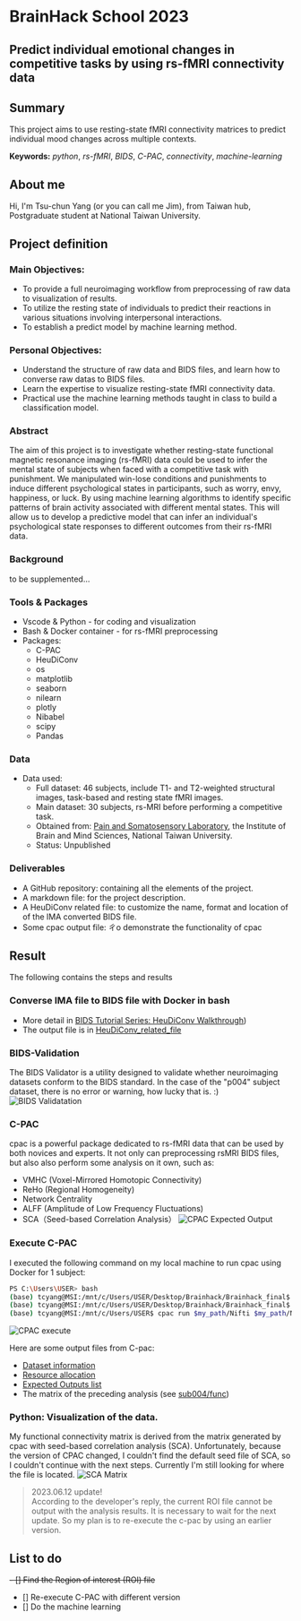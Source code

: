 # BrainHack School 2023

## Predict individual emotional changes in competitive tasks by using rs-fMRI connectivity data

## Summary
This project aims to use resting-state fMRI connectivity matrices to predict individual mood changes across multiple contexts.

**Keywords:** *python*, *rs-fMRI*, *BIDS*, *C-PAC*, *connectivity*, *machine-learning*

## About me  
Hi, I'm Tsu-chun Yang (or you can call me Jim), from Taiwan hub, Postgraduate student at  National Taiwan University.

## Project definition

### Main Objectives:
- To provide a full neuroimaging workflow from preprocessing of raw data to visualization of results.
- To utilize the resting state of individuals to predict their reactions in various situations involving interpersonal interactions.
- To establish a predict model by machine learning method.

### Personal Objectives:
- Understand the structure of raw data and BIDS files, and learn how to converse raw datas to BIDS files.
- Learn the expertise to visualize resting-state fMRI connectivity data.
- Practical use the machine learning methods taught in class to build a classification model.

### Abstract  
The aim of this project is to investigate whether resting-state functional magnetic resonance imaging (rs-fMRI) data could be used to infer the mental state of subjects when faced with a competitive task with punishment. We manipulated win-lose conditions and punishments to induce different psychological states in participants, such as worry, envy, happiness, or luck. By using machine learning algorithms to identify specific patterns of brain activity associated with different mental states. This will allow us to develop a predictive model that can infer an individual's psychological state responses to different outcomes from their rs-fMRI data.

### Background
to be supplemented...

### Tools & Packages
- Vscode & Python - for coding and visualization
- Bash & Docker container - for rs-fMRI preprocessing 
- Packages: 
  - C-PAC
  - HeuDiConv
  - os
  - matplotlib
  - seaborn
  - nilearn
  - plotly
  - Nibabel
  - scipy
  - Pandas

### Data
- Data used:
  - Full dataset: 46 subjects, include T1- and T2-weighted structural images, task-based and resting state fMRI images.
  - Main dataset: 30 subjects, rs-MRI before performing a competitive task.
  - Obtained from: [Pain and Somatosensory Laboratory](https://paingibms.weebly.com/), the Institute of Brain and Mind Sciences, National Taiwan University. 
  - Status: Unpublished

### Deliverables
- A GitHub repository: containing all the elements of the project.
- A markdown file: for the project description.
- A HeuDiConv related file: to customize the name, format and location of of the IMA converted BIDS file.
- Some cpac output file: ㄔo demonstrate the functionality of cpac


## Result
The following contains the steps and results

### Converse IMA file to BIDS file with Docker in bash 
- More detail in [BIDS Tutorial Series: HeuDiConv Walkthrough](https://reproducibility.stanford.edu/bids-tutorial-series-part-2a/))
- The output file is in [HeuDiConv_related_file]()

### BIDS-Validation
The BIDS Validator is a utility designed to validate whether neuroimaging datasets conform to the BIDS standard. In the case of the "p004" subject dataset, there is no error or warning, how lucky that is. :)
![BIDS Validatation](https://github.com/r11454008/BHSTW_project/assets/130885549/27a2b4a3-b7c7-489f-89cf-b0749a833767)

### C-PAC
cpac is a powerful package dedicated to rs-fMRI data that can be used by both novices and experts. It not only can preprocessing rsMRI BIDS files, but also also perform some analysis on it own, such as:
- VMHC (Voxel-Mirrored Homotopic Connectivity)  
- ReHo (Regional Homogeneity)
- Network Centrality
- ALFF (Amplitude of Low Frequency Fluctuations) 
- SCA（Seed-based Correlation Analysis）
![CPAC Expected Output](https://github.com/r11454008/BHSTW_project/assets/130885549/08c44014-7459-4c8b-b7bb-7d7cbcd04874)

### Execute C-PAC
I executed the following command on my local machine to run cpac using Docker for 1 subject:
``` bash
PS C:\Users\USER> bash  
(base) tcyang@MSI:/mnt/c/Users/USER/Desktop/Brainhack/Brainhack_final$ my_path=$(pwd)
(base) tcyang@MSI:/mnt/c/Users/USER/Desktop/Brainhack/Brainhack_final$ cd /mnt/c/Users/USER/  
(base) tcyang@MSI:/mnt/c/Users/USER$ cpac run $my_path/Nifti $my_path/Nifti_output participant  
```
![CPAC execute](https://github.com/r11454008/BHSTW_project/assets/130885549/b3e54cdd-07fd-4060-99f6-4acb705daa75)  
  
Here are some output files from C-pac:
- [Dataset information](https://github.com/r11454008/BHSTW_project/files/11715797/cpac_individual_timing_cpac-default-pipeline.csv)
- [Resource allocation](file:///C:/Users/USER/Desktop/Brainhack/Brainhack_final/p004_output/log/pipeline_cpac-default-pipeline/sub-004_ses-1/callback.log.html)
- [Expected Outputs list](https://github.com/r11454008/BHSTW_project/files/11715803/sub-004_ses-1_expectedOutputs.txt)
- The matrix of the preceding analysis (see [sub004/func]())

### Python: Visualization of the data.
My functional connectivity matrix is derived from the matrix generated by cpac with seed-based correlation analysis (SCA). Unfortunately, because the version of CPAC changed, I couldn't find the default seed file of SCA, so I couldn't continue with the next steps. Currently I'm still looking for where the file is located.
![SCA Matrix](https://github.com/r11454008/BHSTW_project/assets/130885549/4166e897-ef91-4cfb-b51d-4c42f086342e)

> 2023.06.12 update!  
  According to the developer's reply, the current ROI file cannot be output with the analysis results. It is necessary to wait for the next update. So my plan is to re-execute the c-pac by using an earlier version.

## List to do 
<del>- [] Find the Region of interest (ROI) file<del>
- [] Re-execute C-PAC with different version
- [] Do the machine learning
